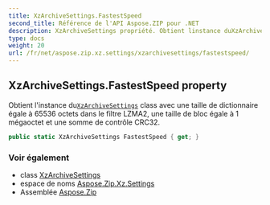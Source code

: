 ```yaml
---
title: XzArchiveSettings.FastestSpeed
second_title: Référence de l'API Aspose.ZIP pour .NET
description: XzArchiveSettings propriété. Obtient linstance duXzArchiveSettings class avec une taille de dictionnaire égale à 65536 octets dans le filtre LZMA2 une taille de bloc égale à 1 mégaoctet et une somme de contrôle CRC32.
type: docs
weight: 20
url: /fr/net/aspose.zip.xz.settings/xzarchivesettings/fastestspeed/
---
```

## XzArchiveSettings.FastestSpeed property

Obtient l'instance du[`XzArchiveSettings`](../) class avec une taille de dictionnaire égale à 65536 octets dans le filtre LZMA2, une taille de bloc égale à 1 mégaoctet et une somme de contrôle CRC32.

```csharp
public static XzArchiveSettings FastestSpeed { get; }
```

### Voir également

* class [XzArchiveSettings](../)
* espace de noms [Aspose.Zip.Xz.Settings](../../xzarchivesettings/)
* Assemblée [Aspose.Zip](../../../)


